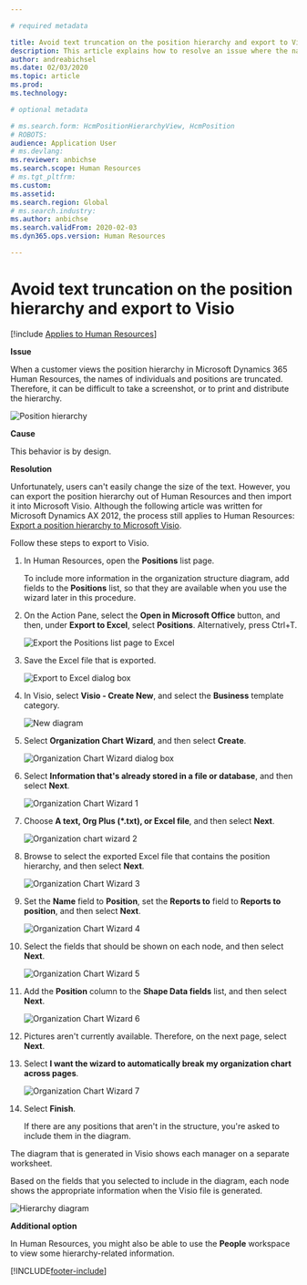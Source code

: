 ```yaml
---

# required metadata

title: Avoid text truncation on the position hierarchy and export to Visio
description: This article explains how to resolve an issue where the names of individuals and positions are truncated when customers view the position hierarchy in Microsoft Dynamics 365 Human Resources. Text truncation can make it difficult to take a screenshot or print the hierarchy.
author: andreabichsel
ms.date: 02/03/2020
ms.topic: article
ms.prod: 
ms.technology: 

# optional metadata

# ms.search.form: HcmPositionHierarchyView, HcmPosition
# ROBOTS: 
audience: Application User
# ms.devlang: 
ms.reviewer: anbichse
ms.search.scope: Human Resources
# ms.tgt_pltfrm: 
ms.custom: 
ms.assetid: 
ms.search.region: Global
# ms.search.industry: 
ms.author: anbichse
ms.search.validFrom: 2020-02-03
ms.dyn365.ops.version: Human Resources

---
```


# Avoid text truncation on the position hierarchy and export to Visio

[!include [Applies to Human Resources](../includes/applies-to-hr.md)]

**Issue**

When a customer views the position hierarchy in Microsoft Dynamics 365 Human Resources, the names of individuals and positions are truncated. Therefore, it can be difficult to take a screenshot, or to print and distribute the hierarchy.

![Position hierarchy](media/position-h.png)

**Cause**

This behavior is by design.

**Resolution**

Unfortunately, users can't easily change the size of the text. However, you can export the position hierarchy out of Human Resources and then import it into Microsoft Visio. Although the following article was written for Microsoft Dynamics AX 2012, the process still applies to Human Resources: [Export a position hierarchy to Microsoft Visio](https://docs.microsoft.com/dynamicsax-2012/appuser-itpro/export-a-position-hierarchy-to-microsoft-visio).

Follow these steps to export to Visio.

1. In Human Resources, open the **Positions** list page.

    To include more information in the organization structure diagram, add fields to the **Positions** list, so that they are available when you use the wizard later in this procedure.

2. On the Action Pane, select the **Open in Microsoft Office** button, and then, under **Export to Excel**, select **Positions**. Alternatively, press Ctrl+T.

    ![Export the Positions list page to Excel](media/org-admin.png)

3. Save the Excel file that is exported.

    ![Export to Excel dialog box](media/export-excel.png)

4. In Visio, select **Visio - Create New**, and select the **Business** template category.

    ![New diagram](media/new.png)

5. Select **Organization Chart Wizard**, and then select **Create**.

    ![Organization Chart Wizard dialog box](media/orgchart-wizard.png)

6. Select **Information that's already stored in a file or database**, and then select **Next**.

    ![Organization Chart Wizard 1](media/orgchart-wizard7.png)

7. Choose **A text, Org Plus (\*.txt), or Excel file**, and then select **Next**.

    ![Organization chart wizard 2](media/orgchart-wizard3.png)

8. Browse to select the exported Excel file that contains the position hierarchy, and then select **Next**.

    ![Organization Chart Wizard 3](media/orgchart-wizard2.png)

9. Set the **Name** field to **Position**, set the **Reports to** field to **Reports to position**, and then select **Next**.

    ![Organization Chart Wizard 4](media/orgchart-wizard1.png)

10. Select the fields that should be shown on each node, and then select **Next**.

    ![Organization Chart Wizard 5](media/orgchart-wizard5.png)

11. Add the **Position** column to the **Shape Data fields** list, and then select **Next**.

    ![Organization Chart Wizard 6](media/orgchart-wizard6.png)

12. Pictures aren't currently available. Therefore, on the next page, select **Next**.
13. Select **I want the wizard to automatically break my organization chart across pages**.

    ![Organization Chart Wizard 7](media/orgchart-wizard4.png)

14. Select **Finish**.

    If there are any positions that aren't in the structure, you're asked to include them in the diagram.

The diagram that is generated in Visio shows each manager on a separate worksheet.

Based on the fields that you selected to include in the diagram, each node shows the appropriate information when the Visio file is generated.

![Hierarchy diagram](media/hierarchy.png)

**Additional option**

In Human Resources, you might also be able to use the **People** workspace to view some hierarchy-related information.


[!INCLUDE[footer-include](../includes/footer-banner.md)]